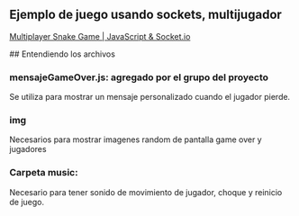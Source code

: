 ## Ejemplo de juego usando sockets, multijugador 
[Multiplayer Snake Game | JavaScript & Socket.io](https://www.youtube.com/watch?v=ppcBIHv_ZPs)


## Entendiendo los archivos

### mensajeGameOver.js: agregado por el grupo del proyecto
Se utiliza para mostrar un mensaje personalizado cuando el jugador pierde.


### img
Necesarios para mostrar imagenes random de pantalla game over y jugadores

### Carpeta music:
Necesario para tener sonido de movimiento de jugador, choque y reinicio de juego.




